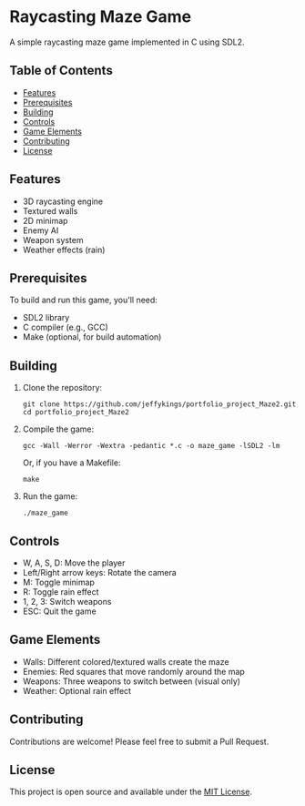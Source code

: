 # Raycasting Maze Game

A simple raycasting maze game implemented in C using SDL2.

## Table of Contents

- [Features](#features)
- [Prerequisites](#prerequisites)
- [Building](#building)
- [Controls](#controls)
- [Game Elements](#game-elements)
- [Contributing](#contributing)
- [License](#license)

## Features

- 3D raycasting engine
- Textured walls
- 2D minimap
- Enemy AI
- Weapon system
- Weather effects (rain)

## Prerequisites

To build and run this game, you'll need:

- SDL2 library
- C compiler (e.g., GCC)
- Make (optional, for build automation)

## Building

1. Clone the repository:
   ```
   git clone https://github.com/jeffykings/portfolio_project_Maze2.git
   cd portfolio_project_Maze2
   ```

2. Compile the game:
   ```
   gcc -Wall -Werror -Wextra -pedantic *.c -o maze_game -lSDL2 -lm
   ```

   Or, if you have a Makefile:
   ```
   make
   ```

3. Run the game:
   ```
   ./maze_game
   ```

## Controls

- W, A, S, D: Move the player
- Left/Right arrow keys: Rotate the camera
- M: Toggle minimap
- R: Toggle rain effect
- 1, 2, 3: Switch weapons
- ESC: Quit the game

## Game Elements

- Walls: Different colored/textured walls create the maze
- Enemies: Red squares that move randomly around the map
- Weapons: Three weapons to switch between (visual only)
- Weather: Optional rain effect

## Contributing

Contributions are welcome! Please feel free to submit a Pull Request.

## License

This project is open source and available under the [MIT License](LICENSE).

